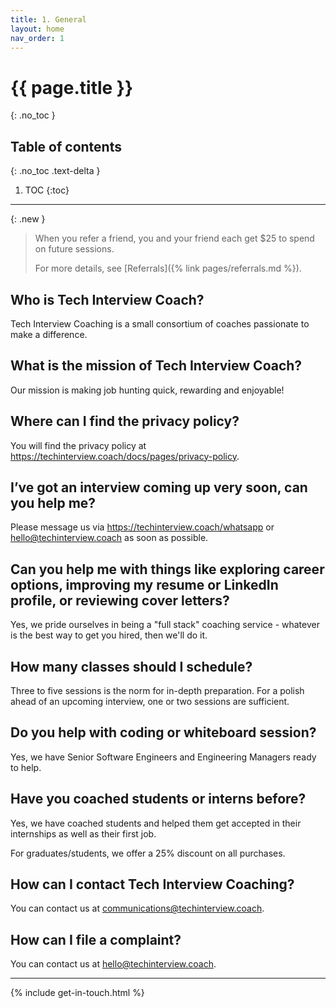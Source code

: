 ```yaml
---
title: 1. General
layout: home
nav_order: 1
---
```


# {{ page.title }}
{: .no_toc }

## Table of contents
{: .no_toc .text-delta }

1. TOC
{:toc}

---

{: .new }
> When you refer a friend, you and your friend each get $25 to spend on future sessions.
>
> For more details, see [Referrals]({% link pages/referrals.md %}).

## Who is Tech Interview Coach?

Tech Interview Coaching is a small consortium of coaches passionate to make a difference.

## What is the mission of Tech Interview Coach?

Our mission is making job hunting quick, rewarding and enjoyable!

## Where can I find the privacy policy?

You will find the privacy policy at <https://techinterview.coach/docs/pages/privacy-policy>.

## I’ve got an interview coming up very soon, can you help me?
Please message us via <https://techinterview.coach/whatsapp> or <hello@techinterview.coach> as soon as possible.

## Can you help me with things like exploring career options, improving my resume or LinkedIn profile, or reviewing cover letters?
Yes, we pride ourselves in being a "full stack" coaching service - whatever is the best way to get you hired, then we'll do it.

## How many classes should I schedule?
Three to five sessions is the norm for in-depth preparation. For a polish ahead of an upcoming interview, one or two sessions are sufficient.
 
## Do you help with coding or whiteboard session?
Yes, we have Senior Software Engineers and Engineering Managers ready to help.

## Have you coached students or interns before?
Yes, we have coached students and helped them get accepted in their internships as well as their first job.

For graduates/students, we offer a 25% discount on all purchases.

## How can I contact Tech Interview Coaching?

You can contact us at communications@techinterview.coach.

## How can I file a complaint?

You can contact us at hello@techinterview.coach.

---

{% include get-in-touch.html %}
